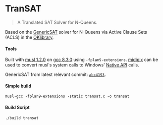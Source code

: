 # TranSAT
> A Translated SAT Solver for N-Queens.

Based on the [GenericSAT](https://github.com/OKullmann/oklibrary/tree/master/Satisfiability/Transformers/Generators/Queens/GenericSAT) solver for N-Queens via Active Clause Sets (ACLS) in the [OKlibrary](https://github.com/OKullmann/oklibrary/).

#### Tools

Built with [musl 1.2.0](https://musl.libc.org/) on [gcc 8.3.0](https://gcc.gnu.org/) using `-fplan9-extensions`. [midipix](https://midipix.org/) can be used to convert musl's system calls to Windows' [Native API](https://en.wikipedia.org/wiki/Native_API) calls.

GenericSAT from latest relevant commit: [`abc4193`](https://github.com/OKullmann/oklibrary/commit/abc419334da4e73f44dd1c13cc4d3ae78a534b63).

#### Simple build
```
musl-gcc -fplan9-extensions -static transat.c -o transat
```

#### Build Script
```
./build transat
```
